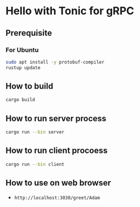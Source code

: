 # Hello with Tonic for gRPC

## Prerequisite

### For Ubuntu

```bash
sudo apt install -y protobuf-compiler
rustup update
```

## How to build

```bash
cargo build
```

## How to run server process

```bash
cargo run --bin server
```

## How to run client procoess

```bash
cargo run --bin client
```

## How to use on web browser

- `http://localhost:3030/greet/Adam`
